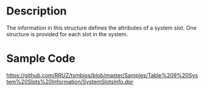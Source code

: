 # Description #
The information in this structure defines the attributes of a system slot. One structure is provided for each slot in the system.

# Sample Code #

https://github.com/RRUZ/tsmbios/blob/master/Samples/Table%209%20System%20Slots%20Information/SystemSlotsInfo.dpr

